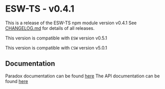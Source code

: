 # ESW-TS - v0.4.1

This is a release of the ESW-TS npm module version v0.4.1
See [CHANGELOG.md](CHANGELOG.md) for details of all releases.

This version is compatible with `ESW` version v0.5.1

This version is compatible with `CSW` version v5.0.1

## Documentation

Paradox documentation can be found [here](https://tmtsoftware.github.io/esw-ts/0.4.1/)
The API documentation can be found [here](https://tmtsoftware.github.io/esw-ts/0.4.1/common/ts-docs.html)
